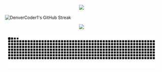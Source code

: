 <p align='center'>
    <img src="https://capsule-render.vercel.app/api?type=waving&color=auto&height=300&section=header&text=Hi%20There!&fontSize=90&animation=fadeIn&fontAlignY=30&desc=Welcome%20to%20Erikline's%20Github%20!&descAlignY=51&descAlign=62"/>
</p>

<source
srcset="https://github-readme-stats.vercel.app/api?username=Erikline&show_icons=true&theme=dark"
media="(prefers-color-scheme: dark)"
/>

<img src="https://streak-stats.demolab.com/?user=DenverCoder1" srcset="https://streak-stats.demolab.com/?user=DenverCoder1" alt="DenverCoder1's GitHub Streak">
<p align='center'>
<source
srcset="https://github-readme-stats.vercel.app/api?username=Erikline&show_icons=true"
media="(prefers-color-scheme: light), (prefers-color-scheme: no-preference)"
/>
<img src="https://github-readme-stats.vercel.app/api?username=Erikline&show_icons=true" />
</picture>
</p>
<picture>
<source media="(prefers-color-scheme: dark)" srcset="https://raw.githubusercontent.com/Peter-JXL/Peter-JXL/output/github-contribution-grid-snake-dark.svg">
<source media="(prefers-color-scheme: light)" srcset="https://raw.githubusercontent.com/Peter-JXL/Peter-JXL/output/github-contribution-grid-snake.svg">
<img alt="github contribution grid snake animation" src="https://raw.githubusercontent.com/Peter-JXL/Peter-JXL/output/github-contribution-grid-snake.svg">
</picture>
